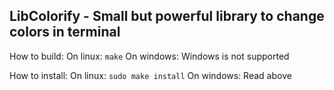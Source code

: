 ## LibColorify - Small but powerful library to change colors in terminal

How to build:
On linux: `make`
On windows: Windows is not supported

How to install:
On linux: `sudo make install`
On windows: Read above
